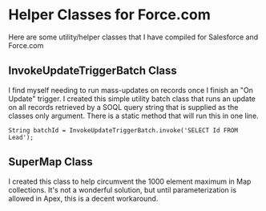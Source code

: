 # Helper Classes for Force.com
  
Here are some utility/helper classes that I have compiled for Salesforce and Force.com  
 
## InvokeUpdateTriggerBatch Class 

I find myself needing to run mass-updates on records once I finish an "On Update" trigger. I created this simple utility batch class that runs an update on all records retrieved by a SOQL query string that is supplied as the classes only argument. There is a static method that will run this in one line.

`String batchId = InvokeUpdateTriggerBatch.invoke('SELECT Id FROM Lead');`
  
## SuperMap Class
  
I created this class to help circumvent the 1000 element maximum in Map collections.  It's not a wonderful solution, but until parameterization is allowed in Apex, this is a decent workaround.  
